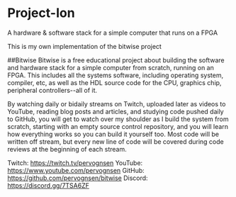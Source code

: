 # Project-Ion
A hardware &amp; software stack for a simple computer that runs on a FPGA

This is my own implementation of the bitwise project

##Bitwise
Bitwise is a free educational project about building the software and hardware stack for a simple computer from scratch, running on an FPGA. This includes all the systems software, including operating system, compiler, etc, as well as the HDL source code for the CPU, graphics chip, peripheral controllers--all of it.

By watching daily or bidaily streams on Twitch, uploaded later as videos to YouTube, reading blog posts and articles, and studying code pushed daily to GitHub, you will get to watch over my shoulder as I build the system from scratch, starting with an empty source control repository, and you will learn how everything works so you can build it yourself too. Most code will be written off stream, but every new line of code will be covered during code reviews at the beginning of each stream.

Twitch: https://twitch.tv/pervognsen
YouTube: https://www.youtube.com/pervognsen
GitHub: https://github.com/pervognsen/bitwise
Discord: https://discord.gg/7TSA6ZF
